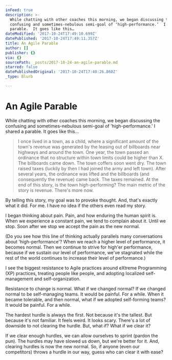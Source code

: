 ```yaml
---
inFeed: true
description: >-
  While chatting with other coaches this morning, we began discussing the
  confusing and sometimes-nebulous semi-goal of ‘high-performance.’  I shared a
  parable.  It goes like this…
dateModified: '2017-10-24T17:49:10.699Z'
datePublished: '2017-10-24T17:49:11.357Z'
title: An Agile Parable
author: []
publisher: {}
via: {}
sourcePath: _posts/2017-10-24-an-agile-parable.md
starred: false
datePublishedOriginal: '2017-10-24T17:40:26.860Z'
_type: Blurb

---
```

# An Agile Parable

While chatting with other coaches this morning, we began discussing the confusing and sometimes-nebulous semi-goal of 'high-performance.' I shared a parable. It goes like this...

> I once lived in a town, as a child, where a significant amount of the town's revenue was generated by the leasing out of billboards near highways and around the town. One year, the town passed an ordinance that no structure within town limits could be higher than X. The billboards came down. The town coffers soon went dry. The town raised taxes (luckily by then I had joined the army and left town). After several years, the ordinance was lifted and the billboards (and consequently the revenue) came back. The taxes remained.
> At the end of this story, is the town high-performing? The main metric of the story is revenue. There's more now.

By telling this story, my goal was to provoke thought. And, that's exactly what it did. For me. I have no idea if the others even read my story.

I began thinking about pain. Pain, and how enduring the human spirit is. When we experience a constant pain, we tend to complain about it. Until we stop. Soon after we stop we accept the pain as the new normal.

(Do you see how this line of thinking actually parallels many conversations about 'high-performance'? When we reach a higher level of performance, it becomes normal. Then we continue to strive for high'er performance, because if we sustain our level of performance, we've stagnated while the rest of the world continues to increase their level of performance.)

I see the biggest resistance to Agile practices around eXtreme Programming (XP) practices, treating people like people, and adopting localized self-management and self-organization. 

Resistance to change is normal. What if we changed normal? If we changed normal to be self-managing teams. It would be painful. For a while. When it became tolerable, and then normal, what if we adopted self-forming teams? It would be painful. For a while.

The hardest hurdle is always the first. Not because it's the tallest. But because it's not familiar. It feels weird. It looks scary. There's a lot of downside to not clearing the hurdle. But, what if? What if we clear it?

If we clear enough hurdles, we can allow ourselves to sprint (pardon the pun). The hurdles may have slowed us down, but we're better for it. And, clearing hurdles is now the new normal. So, if anyone (even our competitors) throws a hurdle in our way, guess who can clear it with ease?